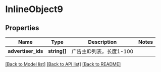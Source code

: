 # InlineObject9

## Properties
Name | Type | Description | Notes
------------ | ------------- | ------------- | -------------
**advertiser_ids** | **string[]** | 广告主ID列表，长度1-100 | 

[[Back to Model list]](../README.md#documentation-for-models) [[Back to API list]](../README.md#documentation-for-api-endpoints) [[Back to README]](../README.md)


